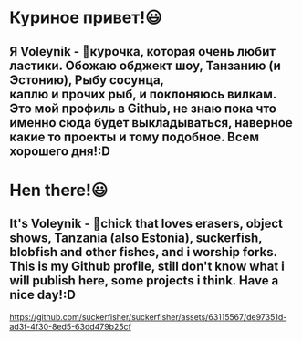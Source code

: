 # Куриное привет!😃 <br>
## Я Voleynik - 🐔курочка, которая очень любит ластики. Обожаю обджект шоу, Танзанию (и Эстонию), Рыбу сосунца,<br> каплю и прочих рыб, и **поклоняюсь вилкам**. Это мой профиль в Github, не знаю пока что именно сюда будет выкладываться, наверное какие то проекты и тому подобное. Всем хорошего дня!:D <br>
# Hen there!😃 <br>
## It's Voleynik - 🐔chick that loves erasers, object shows, Tanzania (also Estonia), suckerfish, blobfish and other fishes, and i **worship forks**. This is my Github profile, still don't know what i will publish here, some projects i think. Have a nice day!:D
https://github.com/suckerfisher/suckerfisher/assets/63115567/de97351d-ad3f-4f30-8ed5-63dd479b25cf
